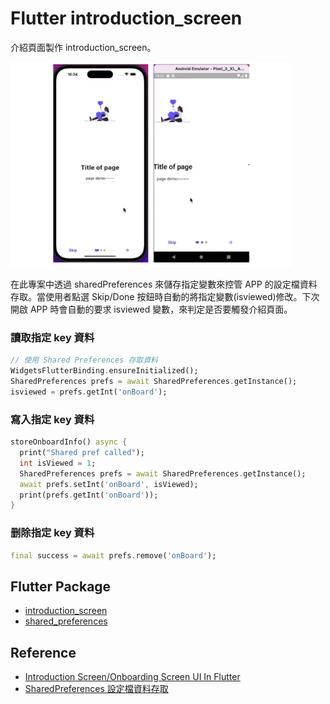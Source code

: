 # Flutter introduction_screen
介紹頁面製作 introduction_screen。

<img src="./screenshot/demo.gif" width=450>

在此專案中透過 sharedPreferences 來儲存指定變數來控管 APP 的設定檔資料存取。當使用者點選 Skip/Done 按鈕時自動的將指定變數(isviewed)修改。下次開啟 APP 時會自動的要求 isviewed 變數，來判定是否要觸發介紹頁面。

### 讀取指定 key 資料
```dart
// 使用 Shared Preferences 存取資料
WidgetsFlutterBinding.ensureInitialized();
SharedPreferences prefs = await SharedPreferences.getInstance();
isviewed = prefs.getInt('onBoard');
```

### 寫入指定 key 資料
```dart
storeOnboardInfo() async {
  print("Shared pref called");
  int isViewed = 1;
  SharedPreferences prefs = await SharedPreferences.getInstance();
  await prefs.setInt('onBoard', isViewed);
  print(prefs.getInt('onBoard'));
}
```

### 删除指定 key 資料
```dart
final success = await prefs.remove('onBoard');
```


## Flutter Package
- [introduction_screen](https://pub.dev/packages/introduction_screen)
- [shared_preferences](https://pub.dev/packages/shared_preferences)

## Reference
- [Introduction Screen/Onboarding Screen UI In Flutter](https://www.youtube.com/watch?v=QN0YU5O0N00)
- [SharedPreferences 設定檔資料存取](https://tw-hkt.blogspot.com/2019/08/flutter-sharedpreferences.html)